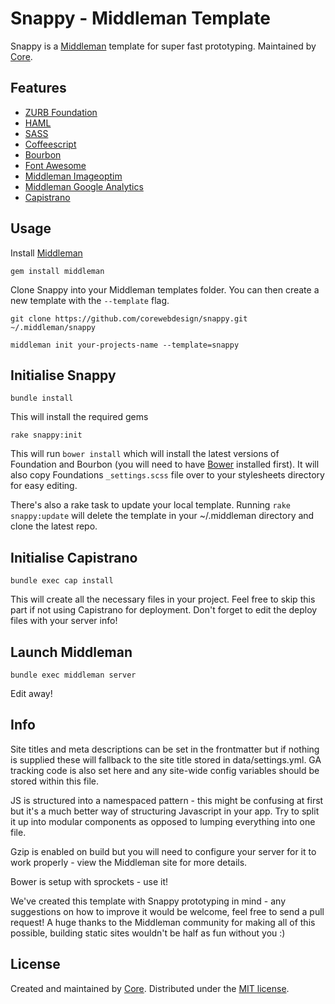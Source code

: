 # Snappy - Middleman Template #

Snappy is a [Middleman](http://middlemanapp.com/) template for super fast prototyping. Maintained by [Core](http://wearecore.co.uk/).

## Features ##

* [ZURB Foundation](http://foundation.zurb.com/)
* [HAML](http://haml.info/)
* [SASS](http://sass-lang.com/)
* [Coffeescript](http://coffeescript.org/)
* [Bourbon](http://bourbon.io/)
* [Font Awesome](http://fortawesome.github.io/Font-Awesome/)
* [Middleman Imageoptim](https://github.com/plasticine/middleman-imageoptim)
* [Middleman Google Analytics](https://github.com/danielbayerlein/middleman-google-analytics)
* [Capistrano](http://capistranorb.com/)

## Usage ##

Install [Middleman](http://middlemanapp.com/)

`gem install middleman`

Clone Snappy into your Middleman templates folder. You can then create a new template with the `--template` flag.

`git clone https://github.com/corewebdesign/snappy.git ~/.middleman/snappy`

`middleman init your-projects-name --template=snappy`

## Initialise Snappy ##
`bundle install`

This will install the required gems

`rake snappy:init`

This will run `bower install` which will install the latest versions of Foundation and Bourbon (you will need to have [Bower](http://bower.io/) installed first). It will also copy Foundations `_settings.scss` file over to your stylesheets directory for easy editing.

There's also a rake task to update your local template. Running `rake snappy:update` will delete the template in your ~/.middleman directory and clone the latest repo.

## Initialise Capistrano ##
`bundle exec cap install`

This will create all the necessary files in your project. Feel free to skip this part if not using Capistrano for deployment. Don't forget to edit the deploy files with your server info!

## Launch Middleman ##
`bundle exec middleman server`

Edit away!

## Info ##
Site titles and meta descriptions can be set in the frontmatter but if nothing is supplied these will fallback to the site title stored in data/settings.yml. GA tracking code is also set here and any site-wide config variables should be stored within this file.

JS is structured into a namespaced pattern - this might be confusing at first but it's a much better way of structuring Javascript in your app. Try to split it up into modular components as opposed to lumping everything into one file.

Gzip is enabled on build but you will need to configure your server for it to work properly - view the Middleman site for more details.

Bower is setup with sprockets - use it!

We've created this template with Snappy prototyping in mind - any suggestions on how to improve it would be welcome, feel free to send a pull request! A huge thanks to the Middleman community for making all of this possible, building static sites wouldn't be half as fun without you :)

## License ##

Created and maintained by [Core](http://wearecore.co.uk/). Distributed under the [MIT license](LICENSE).